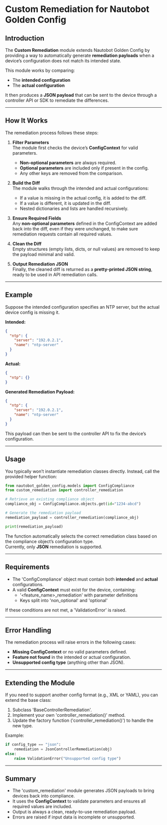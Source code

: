 # Custom Remediation for Nautobot Golden Config

## Introduction

The **Custom Remediation** module extends Nautobot Golden Config by providing a way to automatically generate **remediation payloads** when a device’s configuration does not match its intended state.

This module works by comparing:

- The **intended configuration**
- The **actual configuration**

It then produces a **JSON payload** that can be sent to the device through a controller API or SDK to remediate the differences.

---

## How It Works

The remediation process follows these steps:

1. **Filter Parameters**  
   The module first checks the device’s **ConfigContext** for valid parameters.

   - **Non-optional parameters** are always required.
   - **Optional parameters** are included only if present in the config.
   - Any other keys are removed from the comparison.

2. **Build the Diff**  
   The module walks through the intended and actual configurations:

   - If a value is missing in the actual config, it is added to the diff.
   - If a value is different, it is updated in the diff.
   - Nested dictionaries and lists are handled recursively.

3. **Ensure Required Fields**  
   Any **non-optional parameters** defined in the ConfigContext are added back into the diff, even if they were unchanged, to make sure remediation requests contain all required values.

4. **Clean the Diff**  
   Empty structures (empty lists, dicts, or null values) are removed to keep the payload minimal and valid.

5. **Output Remediation JSON**  
   Finally, the cleaned diff is returned as a **pretty-printed JSON string**, ready to be used in API remediation calls.

---

## Example

Suppose the intended configuration specifies an NTP server, but the actual device config is missing it.

**Intended:**

```json
{
  "ntp": {
    "server": "192.0.2.1",
    "name": "ntp-server"
  }
}
```

**Actual:**

```json
{
  "ntp": {}
}
```

**Generated Remediation Payload:**

```json
{
  "ntp": {
    "server": "192.0.2.1",
    "name": "ntp-server"
  }
}
```

This payload can then be sent to the controller API to fix the device’s configuration.

---

## Usage

You typically won’t instantiate remediation classes directly. Instead, call the provided helper function:

```python
from nautobot_golden_config.models import ConfigCompliance
from custom_remediation import controller_remediation

# Retrieve an existing compliance object
compliance_obj = ConfigCompliance.objects.get(id="1234-abcd")

# Generate the remediation payload
remediation_payload = controller_remediation(compliance_obj)

print(remediation_payload)
```

The function automatically selects the correct remediation class based on the compliance object’s configuration type.  
Currently, only **JSON** remediation is supported.

---

## Requirements

- The 'ConfigCompliance' object must contain both **intended** and **actual** configurations.
- A valid **ConfigContext** must exist for the device, containing:
  - '<feature_name>\_remediation' with parameter definitions
  - Keys split into 'non_optional' and 'optional'

If these conditions are not met, a 'ValidationError' is raised.

---

## Error Handling

The remediation process will raise errors in the following cases:

- **Missing ConfigContext** or no valid parameters defined.
- **Feature not found** in the intended or actual configuration.
- **Unsupported config type** (anything other than JSON).

---

## Extending the Module

If you need to support another config format (e.g., XML or YAML), you can extend the base class:

1. Subclass 'BaseControllerRemediation'.
2. Implement your own 'controller_remediation()' method.
3. Update the factory function ('controller_remediation()') to handle the new type.

Example:

```python
if config_type == "json":
    remediation = JsonControllerRemediation(obj)
else:
    raise ValidationError("Unsupported config type")
```

---

## Summary

- The 'custom_remediation' module generates JSON payloads to bring devices back into compliance.
- It uses the **ConfigContext** to validate parameters and ensures all required values are included.
- Output is always a clean, ready-to-use remediation payload.
- Errors are raised if input data is incomplete or unsupported.
